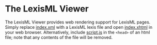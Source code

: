 #  The LexisML Viewer  #

The LexisML Viewer provides web rendering support for LexisML pages.
Simply replace [index.xml](index.xml) with a LexisML lexis file and open [index.xhtml](index.xhtml) in your web browser.
Alternatively, include [script.js](script.js) in the `<head>` of an html file; note that any contents of the file will be removed.
